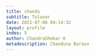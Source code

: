 ```yaml
---
title: chandu
subtitle: Tuluver
date: 2021-07-06 04:14:32
layout: profile
index: 5
author: ChandraShekar K
metadescription: Chanduna Baravu
---
```

